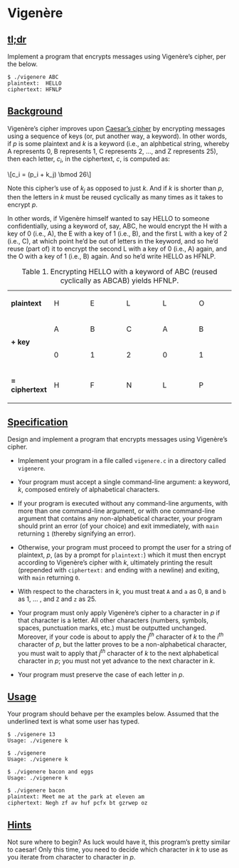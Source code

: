 <html>
<body>
<div id="content">
<h1>Vigenère</h1>
<div class="sect1">
<h2 id="tldr"><a class="link" href="#tldr">tl;dr</a></h2>
<div class="sectionbody">
<div class="paragraph">
<p>Implement a program that encrypts messages using Vigenère&#8217;s cipher, per the below.</p>
</div>
<div class="listingblock">
<div class="content">
<pre class="pygments highlight"><code>$ <span class="underline">./vigenere ABC</span>
plaintext:  <span class="underline">HELLO</span>
ciphertext: HFNLP</code></pre>
</div>
</div>
</div>
</div>
<div class="sect1">
<h2 id="background"><a class="link" href="#background">Background</a></h2>
<div class="sectionbody">
<div class="paragraph">
<p>Vigenère&#8217;s cipher improves upon <a href="../caesar/caesar.html">Caesar&#8217;s cipher</a> by encrypting messages using a sequence of keys (or, put another way, a keyword). In other words, if <em>p</em> is some plaintext and <em>k</em> is a keyword (i.e., an alphbetical string, whereby A represents 0, B represents 1, C represents 2, &#8230;&#8203;, and Z represents 25), then each letter, <em>c<sub>i</sub></em>, in the ciphertext, <em>c</em>, is computed as:</p>
</div>
<div class="stemblock">
<div class="content">
\[c_i = (p_i + k_j) \bmod 26\]
</div>
</div>
<div class="paragraph">
<p>Note this cipher&#8217;s use of <em>k<sub>j</sub></em> as opposed to just <em>k</em>. And if <em>k</em> is shorter than <em>p</em>, then the letters in <em>k</em> must be reused cyclically as many times as it takes to encrypt <em>p</em>.</p>
</div>
<div class="paragraph">
<p>In other words, if Vigenère himself wanted to say HELLO to someone confidentially, using a keyword of, say, ABC, he would encrypt the H with a key of 0 (i.e., A), the E with a key of 1 (i.e., B), and the first L with a key of 2 (i.e., C), at which point he&#8217;d be out of letters in the keyword, and so he&#8217;d reuse (part of) it to encrypt the second L with a key of 0 (i.e., A) again, and the O with a key of 1 (i.e., B) again. And so he&#8217;d write HELLO as HFNLP.</p>
</div>
<table class="tableblock frame-all grid-all stretch">
<caption class="title">Table 1. Encrypting HELLO with a keyword of ABC (reused cyclically as ABCAB) yields HFNLP.</caption>
<colgroup>
<col style="width: 16.6666%;">
<col style="width: 16.6666%;">
<col style="width: 16.6666%;">
<col style="width: 16.6666%;">
<col style="width: 16.6666%;">
<col style="width: 16.667%;">
</colgroup>
<tbody>
<tr>
<td class="tableblock halign-left valign-top"><p class="tableblock"><strong>plaintext</strong></p></td>
<td class="tableblock halign-left valign-top"><p class="tableblock">H</p></td>
<td class="tableblock halign-left valign-top"><p class="tableblock">E</p></td>
<td class="tableblock halign-left valign-top"><p class="tableblock">L</p></td>
<td class="tableblock halign-left valign-top"><p class="tableblock">L</p></td>
<td class="tableblock halign-left valign-top"><p class="tableblock">O</p></td>
</tr>
<tr>
<td class="tableblock halign-left valign-middle" rowspan="2"><p class="tableblock"><strong>+ key</strong></p></td>
<td class="tableblock halign-left valign-top"><p class="tableblock">A</p></td>
<td class="tableblock halign-left valign-top"><p class="tableblock">B</p></td>
<td class="tableblock halign-left valign-top"><p class="tableblock">C</p></td>
<td class="tableblock halign-left valign-top"><p class="tableblock">A</p></td>
<td class="tableblock halign-left valign-top"><p class="tableblock">B</p></td>
</tr>
<tr>
<td class="tableblock halign-left valign-top"><p class="tableblock">0</p></td>
<td class="tableblock halign-left valign-top"><p class="tableblock">1</p></td>
<td class="tableblock halign-left valign-top"><p class="tableblock">2</p></td>
<td class="tableblock halign-left valign-top"><p class="tableblock">0</p></td>
<td class="tableblock halign-left valign-top"><p class="tableblock">1</p></td>
</tr>
<tr>
<td class="tableblock halign-left valign-top"><p class="tableblock"><strong>= ciphertext</strong></p></td>
<td class="tableblock halign-left valign-top"><p class="tableblock">H</p></td>
<td class="tableblock halign-left valign-top"><p class="tableblock">F</p></td>
<td class="tableblock halign-left valign-top"><p class="tableblock">N</p></td>
<td class="tableblock halign-left valign-top"><p class="tableblock">L</p></td>
<td class="tableblock halign-left valign-top"><p class="tableblock">P</p></td>
</tr>
</tbody>
</table>
</div>
</div>
<div class="sect1">
<h2 id="specification"><a class="link" href="#specification">Specification</a></h2>
<div class="sectionbody">
<div class="paragraph">
<p>Design and implement a program that encrypts messages using Vigenère&#8217;s cipher.</p>
</div>
<div class="ulist">
<ul>
<li>
<p>Implement your program in a file called <code>vigenere.c</code> in a directory called <code>vigenere</code>.</p>
</li>
<li>
<p>Your program must accept a single command-line argument: a keyword, <em>k</em>, composed entirely of alphabetical characters.</p>
</li>
<li>
<p>If your program is executed without any command-line arguments, with more than one command-line argument, or with one command-line argument that contains any non-alphabetical character, your program should print an error (of your choice) and exit immediately, with <code>main</code> returning <code>1</code> (thereby signifying an error).</p>
</li>
<li>
<p>Otherwise, your program must proceed to prompt the user for a string of plaintext, <em>p</em>, (as by a prompt for <code>plaintext:</code>) which it must then encrypt according to Vigenère&#8217;s cipher with <em>k</em>, ultimately printing the result (prepended with <code>ciphertext:</code> and ending with a newline) and exiting, with <code>main</code> returning <code>0</code>.</p>
</li>
<li>
<p>With respect to the characters in <em>k</em>, you must treat <code>A</code> and <code>a</code> as 0, <code>B</code> and <code>b</code> as 1, &#8230;&#8203; , and <code>Z</code> and <code>z</code> as 25.</p>
</li>
<li>
<p>Your program must only apply Vigenère&#8217;s cipher to a character in <em>p</em> if that character is a letter. All other characters (numbers, symbols, spaces, punctuation marks, etc.) must be outputted unchanged. Moreover, if your code is about to apply the <em>j<sup>th</sup></em> character of <em>k</em> to the <em>i<sup>th</sup></em> character of <em>p</em>, but the latter proves to be a non-alphabetical character, you must wait to apply that <em>j<sup>th</sup></em> character of <em>k</em> to the next alphabetical character in <em>p</em>; you must not yet advance to the next character in <em>k</em>.</p>
</li>
<li>
<p>Your program must preserve the case of each letter in <em>p</em>.</p>
</li>
</ul>
</div>
</div>
</div>
<div class="sect1">
<h2 id="usage"><a class="link" href="#usage">Usage</a></h2>
<div class="sectionbody">
<div class="paragraph">
<p>Your program should behave per the examples below. Assumed that the underlined text is what some user has typed.</p>
</div>
<div class="listingblock">
<div class="content">
<pre class="pygments highlight"><code>$ <span class="underline">./vigenere 13</span>
Usage: ./vigenere k</code></pre>
</div>
</div>
<div class="listingblock">
<div class="content">
<pre class="pygments highlight"><code>$ <span class="underline">./vigenere</span>
Usage: ./vigenere k</code></pre>
</div>
</div>
<div class="listingblock">
<div class="content">
<pre class="pygments highlight"><code>$ <span class="underline">./vigenere bacon and eggs</span>
Usage: ./vigenere k</code></pre>
</div>
</div>
<div class="listingblock">
<div class="content">
<pre class="pygments highlight"><code>$ <span class="underline">./vigenere bacon</span>
plaintext: <span class="underline">Meet me at the park at eleven am</span>
ciphertext: Negh zf av huf pcfx bt gzrwep oz</code></pre>
</div>
</div>
</div>
</div>
<div class="sect1">
<h2 id="hints"><a class="link" href="#hints">Hints</a></h2>
<div class="sectionbody">
<div class="paragraph">
<p>Not sure where to begin? As luck would have it, this program&#8217;s pretty similar to caesar! Only this time, you need to decide which character in <em>k</em> to use as you iterate from character to character in <em>p</em>.</p>
</div>
</div>
</div>
</div>
</body>
</html>
